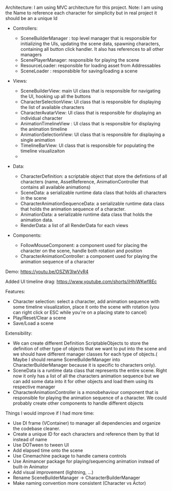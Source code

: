 Architecture: I am using MVC architecture for this project. Note: I am using the Name to reference each character for simplicity but in real project it should be an a unique Id

  - Controllers:
    - SceneBuilderManager : top level manager that is responsible for initializing the UIs, updating the scene data, spawning characters, containing all button click handler. It also has references to all other managers
    - ScenePlayerManager: responsible for playing the scene
    - ResourceLoader: responsible for loading asset from Addressables
    - SceneLoader : responsbible for saving/loading a scene
    
  - Views:
    - SceneBuilderView: main UI class that is responsible for navigating the UI, hooking up all the buttons
    - CharacterSelectionView: UI class that is responsible for displaying the list of available characters
    - CharacterAvatarView: UI class that is responsible for displaying an individual character
    - AnimationTimelineView : UI class that is responsible for displaying the animation timeline
    - AnimationSelectionView: UI class that is responsible for displaying a single animation
    - TimelineBarView: UI class that is responsible for populating the timeline visualizaiton
    - 
  - Data:
    - CharacterDefinition: a scriptable object that store the defintions of all characters (name, AssetReference, AnimationController that contains all available animations)
    - SceneData: a serializable runtime data class that holds all characters in the scene
    - CharacterAnimationSequenceData: a serializable runtime data class that holds the animation sequence of a character.
    - AnimationData: a serializable runtime data class that holds the animation data.
    - RenderData: a list of all RenderData for each views
      
  - Components:
    - FollowMouseComponent: a component used for placing the character on the scene, handle both rotation and position
    - CharacterAnimationController: a component used for playing the animation sequence of a character
    

Demo:
https://youtu.be/OSZW3lwVyR4

Added UI timeline drag:
https://www.youtube.com/shorts/iHhiWKwf8Ec 

Features:
  - Character selection: select a character, add animation sequence with some timeline visualization, place it onto the scene with rotation (you can right click or ESC while you're on a placing state to cancel)
  - Play/Reset/Clear a scene
  - Save/Load a scene

Extensibility:
  - We can create different Definition ScriptableObjects to store the definition of other type of objects that we want to put into the scene and we should have different manager classes for each type of objects.( Maybe I should rename SceneBuilderManager into CharacterBuilderManager because it is specific to characters only).
  - SceneData is a runtime data class that represents the entire scene. Right now it only has a list of all the characters animation sequence but we can add some data into it for other objects and load them using its respective manager
  - CharacterAnimationController is a monobehaviour component that is responsible for playing the animation sequence of a character. We could probably create other components to handle different objects

Things I would improve if I had more time:
  - Use DI frame (VContainer) to manager all dependencies and organize the codebase cleaner.
  - Create a unique ID for each characters and reference them by that Id instead of name
  - Use DOTween to tween UI
  - Add elapsed time onto the scene
  - Use Cinemachine package to handle camera controls
  - Use Animancer package for playing/sequencing animation instead of built-in Animator
  - Add visual improvement (lightning, ...)
  - Rename SceneBuilderManager -> CharacterBuilderManager
  - Make naming convention more consistent (Character vs Actor)
